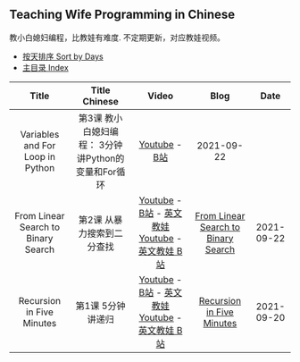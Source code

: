 ## Teaching Wife Programming in Chinese
教小白媳妇编程，比教娃有难度. 不定期更新，对应教娃视频。
- [按天排序 Sort by Days](https://github.com/DoctorLai/Teaching-Kids-Programming/blob/main/sort-by-days.md)
- [主目录 Index](https://github.com/DoctorLai/Teaching-Kids-Programming)

| Title | Title Chinese | Video | Blog | Date |
|:----:|:----:|:-------:|:----:|:----:|
| Variables and For Loop in Python | 第3课 教小白媳妇编程： 3分钟讲Python的变量和For循环 | [Youtube](https://www.youtube.com/watch?v=iWC1h9UqtJc) - [B站](https://www.bilibili.com/video/BV1Fg411w77q/) | 2021-09-22 |
| From Linear Search to Binary Search | 第2课 从暴力搜索到二分查找 | [Youtube](https://youtu.be/pvOW-ZraGFw) - [B站](https://www.bilibili.com/video/BV1734y1D7Zf/) - [英文教娃 Youtube](https://www.youtube.com/watch?v=nGzWpefKYAo) - [英文教娃 B站](https://www.bilibili.com/video/BV1Pi4y157vf/) | [From Linear Search to Binary Search](https://helloacm.com/teaching-kids-programming-from-linear-search-to-binary-search-algorithm/) | 2021-09-22 |
| Recursion in Five Minutes | 第1课 5分钟讲递归 | [Youtube](https://youtu.be/ZuEf7dyjL3k) - [B站](https://www.bilibili.com/video/BV1EQ4y1k7TV/) - [英文教娃 Youtube](https://www.youtube.com/watch?v=uMD-9jdqxOA) - [英文教娃 B站](https://www.bilibili.com/video/BV1Va411F7qT/) | [Recursion in Five Minutes](https://helloacm.com/teaching-kids-programming-recursion-in-five-minutes/) | 2021-09-20 |
